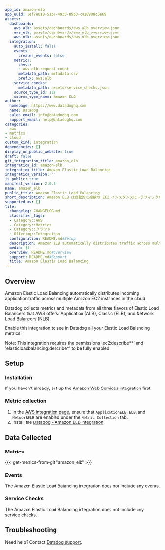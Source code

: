 ```yaml
---
app_id: amazon-elb
app_uuid: 1ef7e818-51bc-4935-89b3-c418908c5e69
assets:
  dashboards:
    aws_alb: assets/dashboards/aws_alb_overview.json
    aws_elb: assets/dashboards/aws_elb_overview.json
    aws_nlb: assets/dashboards/aws_nlb_overview.json
  integration:
    auto_install: false
    events:
      creates_events: false
    metrics:
      check:
      - aws.elb.request_count
      metadata_path: metadata.csv
      prefix: aws.elb
    service_checks:
      metadata_path: assets/service_checks.json
    source_type_id: 119
    source_type_name: Amazon ELB
author:
  homepage: https://www.datadoghq.com
  name: Datadog
  sales_email: info@datadoghq.com
  support_email: help@datadoghq.com
categories:
- aws
- metrics
- cloud
custom_kind: integration
dependencies: []
display_on_public_website: true
draft: false
git_integration_title: amazon_elb
integration_id: amazon-elb
integration_title: Amazon Elastic Load Balancing
integration_version: ''
is_public: true
manifest_version: 2.0.0
name: amazon_elb
public_title: Amazon Elastic Load Balancing
short_description: Amazon ELB は自動的に複数の EC2 インスタンスにトラフィックを分散します。
supported_os: []
tile:
  changelog: CHANGELOG.md
  classifier_tags:
  - Category::AWS
  - Category::Metrics
  - Category::クラウド
  - Offering::Integration
  configuration: README.md#Setup
  description: Amazon ELB automatically distributes traffic across multiple EC2 instances.
  media: []
  overview: README.md#Overview
  support: README.md#Support
  title: Amazon Elastic Load Balancing
---
```


<!--  SOURCED FROM https://github.com/DataDog/integrations-internal-core -->
## Overview

Amazon Elastic Load Balancing automatically distributes incoming application traffic across multiple Amazon EC2 instances in the cloud.

Datadog collects metrics and metadata from all three flavors of Elastic Load Balancers that AWS offers: Application (ALB), Classic (ELB), and Network Load Balancers (NLB).

Enable this integration to see in Datadog all your Elastic Load Balancing metrics.

Note: This integration requires the permissions 'ec2:describe*\*' and 'elasticloadbalancing:describe\*' to be fully enabled.

## Setup

### Installation

If you haven't already, set up the [Amazon Web Services integration][1] first.

### Metric collection

1. In the [AWS integration page][2], ensure that `ApplicationELB`, `ELB`, and `NetworkELB` are enabled under the `Metric Collection` tab.
2. Install the [Datadog - Amazon ELB integration][3].

## Data Collected

### Metrics
{{< get-metrics-from-git "amazon_elb" >}}


### Events

The Amazon Elastic Load Balancing integration does not include any events.

### Service Checks

The Amazon Elastic Load Balancing integration does not include any service checks.

## Troubleshooting

Need help? Contact [Datadog support][5].

[1]: https://docs.datadoghq.com/ja/integrations/amazon_web_services/
[2]: https://app.datadoghq.com/integrations/amazon-web-services
[3]: https://app.datadoghq.com/integrations/amazon-elb
[4]: https://github.com/DataDog/integrations-internal-core/blob/main/amazon_elb/metadata.csv
[5]: https://docs.datadoghq.com/ja/help/
